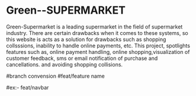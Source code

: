 # Green--SUPERMARKET
Green-Supermarket is a leading supermarket in the field of supermarket industry. There are certain drawbacks when it comes to these systems, 
so this website is acts as a solution for drawbacks such as shopping collsssions, inability to handle online payments, etc. 
This project, spotlights features such as, online payment handling, online shopping,visualization of customer feedback, sms or email notification of purchase and cancellations. and avoiding shopping collisions. 


#branch convension 
#feat/feature name

#ex:- feat/navbar
